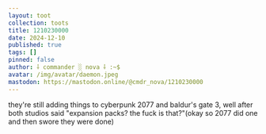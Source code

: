 ```yaml
---
layout: toot
collection: toots
title: 1210230000
date: 2024-12-10
published: true
tags: []
pinned: false
author: ⸸ commander ░ nova ⸸ :~$
avatar: /img/avatar/daemon.jpeg
mastodon: https://mastodon.online/@cmdr_nova/1210230000
---
```


they're still adding things to cyberpunk 2077 and baldur's gate 3, well after both studios said "expansion packs? the fuck is that?"(okay so 2077 did one and then swore they were done)
